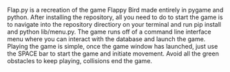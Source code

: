 Flap.py is a recreation of the game Flappy Bird made entirely in pygame and python. After installing the repository, all you need to do to start the game is to navigate into the repository directiory on your terminal and run pip install and python lib/menu.py. The game runs off of a command line interface menu where you can interact with the database and launch the game. Playing the game is simple, once the game window has launched, just use the SPACE bar to start the game and initiate movement. Avoid all the green obstacles to keep playing, collisions end the game.